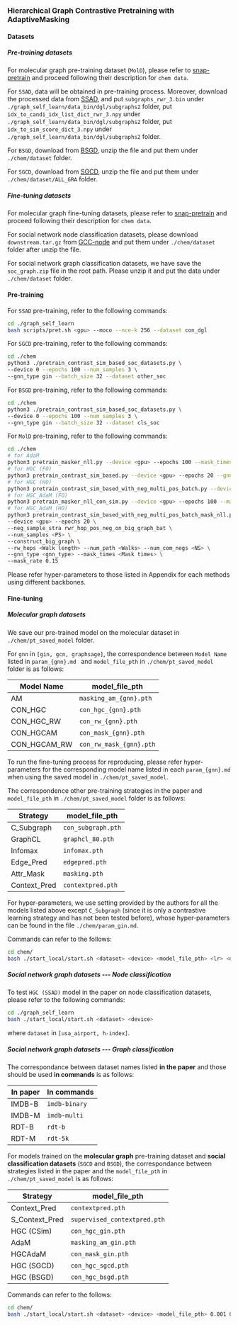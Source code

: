 ### Hierarchical Graph Contrastive Pretraining with AdaptiveMasking

#### Datasets 

##### Pre-training datasets

For molecular graph pre-training dataset (`MolD`), please refer to [snap-pretrain](https://github.com/snap-stanford/pretrain-gnns) and proceed following their description for `chem data`. 

For `SSAD`, data will be obtained in pre-training process. Moreover, download the processed data  from [SSAD](https://drive.google.com/file/d/1HcARX612-71cU14xNhKb-jGoqenz7AI0/view?usp=sharing), and put `subgraphs_rwr_3.bin` under `./graph_self_learn/data_bin/dgl/subgraphs2` folder, put `idx_to_candi_idx_list_dict_rwr_3.npy` under `./graph_self_learn/data_bin/dgl/subgraphs2` folder, put `idx_to_sim_score_dict_3.npy` under `./graph_self_learn/data_bin/dgl/subgraphs2` folder. 

For `BSGD`, download from [BSGD](https://drive.google.com/file/d/16Y3YfZYMVLl3MQMH8mmLCC9tUPMwjRzp/view?usp=sharing), unzip the file and put them under `./chem/dataset` folder. 

For `SGCD`, download from [SGCD](https://drive.google.com/file/d/1N7mE4BvdewAn7hX18oOerxrXM9tsRyS0/view?usp=sharing), unzip the file and put them under `./chem/dataset/ALL_GRA` folder. 

##### Fine-tuning datasets

For molecular graph fine-tuning datasets, please refer to [snap-pretrain](https://github.com/snap-stanford/pretrain-gnns) and proceed following their description for `chem data`. 

For social network node classification datasets, please download `downstream.tar.gz`	from  [GCC-node](https://drive.google.com/file/d/12kmPV3XjVufxbIVNx5BQr-CFM9SmaFvM/view) and put them under `./chem/dataset` folder after unzip the file. 

For social network graph classification datasets, we have save the `soc_graph.zip` file in the root path. Please unzip it and put the data under `./chem/dataset` folder. 

#### Pre-training 

For `SSAD` pre-training, refer to the following commands: 

```bash
cd ./graph_self_learn
bash scripts/pret.sh <gpu> --moco --nce-k 256 --dataset con_dgl
```

For `SGCD` pre-training, refer to the following commands: 

```bash
cd ./chem
python3 ./pretrain_contrast_sim_based_soc_datasets.py \
--device 0 --epochs 100 --num_samples 3 \
--gnn_type gin --batch_size 32 --dataset other_soc
```

For `BSGD` pre-training, refer to the following commands: 

```bash
cd ./chem
python3 ./pretrain_contrast_sim_based_soc_datasets.py \
--device 0 --epochs 100 --num_samples 3 \
--gnn_type gin --batch_size 32 --dataset cls_soc
```

For `MolD` pre-training, refer to the following commands: 

```bash
cd ./chem
# for AdaM 
python3 pretrain_masker_nll.py --device <gpu> --epochs 100 --mask_times <Mask times> --batch_size 256 --gnn_type <gnn_type> 
# for HGC (FO)
python3 pretrain_contrast_sim_based.py --device <gpu> --epochs 20 --gnn_type <gnn_type>
# for HGC (HO)
python3 pretrain_contrast_sim_based_with_neg_multi_pos_batch.py --device <gpu> --epochs 20 --neg_sample_stra rwr_hop_pos_neg_on_big_graph_bat --num_samples <PS> --construct_big_graph --rw_hops <Walk length> --num_path <Walks> --num_com_negs <NS> 
# for HGC_AdaM (FO)
python3 pretrain_masker_nll_con_sim.py --device <gpu> --epochs 100 --mask_times <Mask times> --batch_size 256 --gnn_type <gnn_type> 
# for HGC_AdaM (HO)
python3 pretrain_contrast_sim_based_with_neg_multi_pos_batch_mask_nll.py \
--device <gpu> --epochs 20 \
--neg_sample_stra rwr_hop_pos_neg_on_big_graph_bat \
--num_samples <PS> \
--construct_big_graph \
--rw_hops <Walk length> --num_path <Walks> --num_com_negs <NS> \
--gnn_type <gnn_type> --mask_times <Mask times> \
--mask_rate 0.15
```

Please refer hyper-parameters to those listed in Appendix for each methods using different backbones. 

#### Fine-tuning 

##### Molecular graph datasets 

We save our pre-trained model on the molecular dataset in `./chem/pt_saved_model` folder.

For `gnn` in `[gin, gcn, graphsage]`, the correspondence between  `Model Name` listed in `param_{gnn}.md ` and `model_file_pth` in `./chem/pt_saved_model` folder is as follows: 

| Model Name   | model_file_pth          |
| ------------ | ----------------------- |
| AM           | `masking_am_{gnn}.pth`  |
| CON_HGC      | `con_hgc_{gnn}.pth`     |
| CON_HGC_RW   | `con_rw_{gnn}.pth`      |
| CON_HGCAM    | `con_mask_{gnn}.pth`    |
| CON_HGCAM_RW | `con_rw_mask_{gnn}.pth` |

To run the fine-tuning process for reproducing, please refer hyper-parameters for the corresponding model name listed in each `param_{gnn}.md` when using the saved model in `./chem/pt_saved_model`. 

The correspondence other pre-training strategies in the paper and `model_file_pth` in `./chem/pt_saved_model` folder is as follows: 

| Strategy     | model_file_pth     |
| ------------ | ------------------ |
| C_Subgraph   | `con_subgraph.pth` |
| GraphCL      | `graphcl_80.pth`   |
| Infomax      | `infomax.pth`      |
| Edge_Pred    | `edgepred.pth`     |
| Attr_Mask    | `masking.pth`      |
| Context_Pred | `contextpred.pth`  |

For hyper-parameters, we use setting provided by the authors for all the models listed above except `C_Subgraph` (since it is only a contrastive learning strategy and has not been tested before), whose hyper-parameters can be found in the file `./chem/param_gin.md`. 

Commands can refer to the follows: 

```bash
cd chem/
bash ./start_local/start.sh <dataset> <device> <model_file_pth> <lr> <dropout_ratio> <lr_scale> <batch_size> <gnn_type> 
```

##### Social network graph datasets --- Node classification 

To test `HGC (SSAD)` model in the paper on node classification datasets, please refer to the following commands: 

```bash
cd ./graph_self_learn
bash ./start_local/start.sh <dataset> <device>
```

where `dataset` in `[usa_airport, h-index]`. 

##### Social network graph datasets --- Graph classification 

The correspondance between dataset names listed **in the paper** and those should be used **in commands** is as follows: 

| In paper | In commands   |
| -------- | ------------- |
| IMDB-B   | `imdb-binary` |
| IMDB-M   | `imdb-multi`  |
| RDT-B    | `rdt-b`       |
| RDT-M    | `rdt-5k`      |

For models trained on the **molecular graph** pre-training dataset and **social classification datasets** (`SGCD` and `BSGD`), the correspondance between strategies listed in the paper and the `model_file_pth` in `./chem/pt_saved_model` is as follows: 

| Strategy       | model_file_pth               |
| -------------- | ---------------------------- |
| Context_Pred   | `contextpred.pth`            |
| S_Context_Pred | `supervised_contextpred.pth` |
| HGC (CSim)     | `con_hgc_gin.pth`            |
| AdaM           | `masking_am_gin.pth`         |
| HGCAdaM        | `con_mask_gin.pth`           |
| HGC (SGCD)     | `con_hgc_sgcd.pth`           |
| HGC (BSGD)     | `con_hgc_bsgd.pth`           |

Commands can refer to the follows: 

```bash
cd chem/
bash ./start_local/start.sh <dataset> <device> <model_file_pth> 0.001 0.5 1.0 32 gin 
```